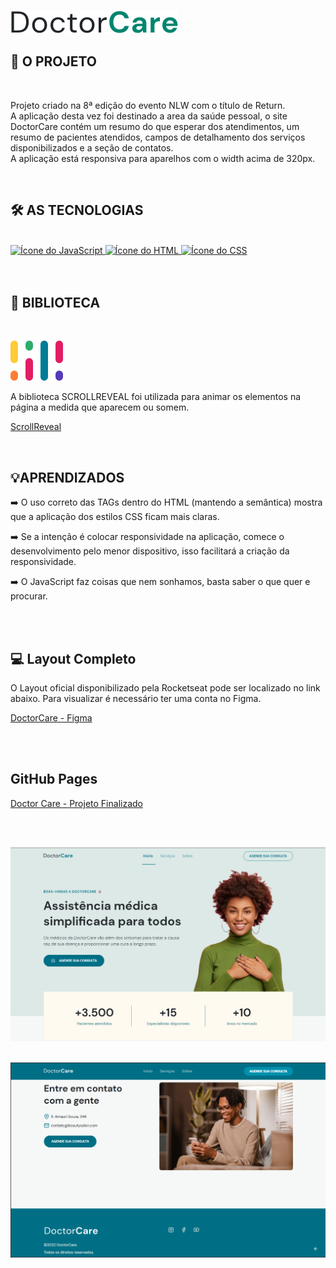 ![Logo da Aplicação DoctorCare](assets/doctorCare.svg)<br>

<h2>🚀 O PROJETO</h2>
<br>
<p>
Projeto criado na 8ª edição do evento NLW com o título de Return.<br>
A aplicação desta vez foi destinado a area da saúde pessoal, o site DoctorCare contém um resumo do que esperar dos atendimentos, um resumo de pacientes atendidos, campos de detalhamento dos serviços 
disponibilizados e a seção de contatos. <br>
A aplicação está responsiva para aparelhos com o width acima de 320px.
</p>

<br>

<h2>🛠️ AS TECNOLOGIAS</h2>
<br>

<a href="">
<img height="30" width="40" src="https://cdn.jsdelivr.net/gh/devicons/devicon/icons/javascript/javascript-original.svg" alt="Ícone do JavaScript" />
</a>

<a href="">
<img height="30" width="40" src="https://cdn.jsdelivr.net/gh/devicons/devicon/icons/html5/html5-original.svg" alt="Ícone do HTML" />
</a>

<a href="">
<img height="30" width="40" src="https://cdn.jsdelivr.net/gh/devicons/devicon/icons/css3/css3-original.svg" alt="Ícone do CSS" />
</a> 

<br>
<br>
<br>
  
<h2>🔨 BIBLIOTECA</h2>
<br>

![Logo da Biblioteca Scroll Reveal](assets/logoScrollReveal.svg)<br>
<p>A biblioteca SCROLLREVEAL foi utilizada para animar os elementos na página a medida que aparecem ou somem.</p>

[ScrollReveal](https://scrollrevealjs.org/guide/hello-world.html)

<br>

<h2>💡APRENDIZADOS</h2>
<p>
➡️ O uso correto das TAGs dentro do HTML (mantendo a semântica) mostra que a aplicação dos estilos CSS ficam mais claras.
</p>

<p>
➡️ Se a intenção é colocar responsividade na aplicação, comece o desenvolvimento pelo menor dispositivo, isso facilitará a criação da responsividade.
</p>

<p>
➡️ O JavaScript faz coisas que nem sonhamos, basta saber o que quer e procurar.
</p>

<br>
<br>

<h2>💻 Layout Completo </h2>
  <p>O Layout oficial disponibilizado pela Rocketseat pode ser localizado no link abaixo.
Para visualizar é necessário ter uma conta no Figma.</p>

[DoctorCare - Figma](https://www.figma.com/community/file/1102912263666619803)

<br>
<br>

<h2> GitHub Pages </h2>

[Doctor Care - Projeto Finalizado](https://jaquelinejrs.github.io/NLW-Return/)


<br>
<br>

![Imagem da tela inicial aberta em um desktop](assets/desktop1.png)<br>
<br>

![Imagem da tela inicial aberta em um desktop](assets/desktop4.png)<br>
<br>


